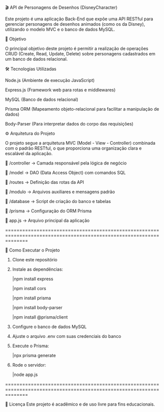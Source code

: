 🎬 API de Personagens de Desenhos (DisneyCharacter)

Este projeto é uma aplicação Back-End que expõe uma API RESTful para gerenciar personagens de desenhos animados (como os da Disney), utilizando o modelo MVC e o banco de dados MySQL.

📌 Objetivo

O principal objetivo deste projeto é permitir a realização de operações CRUD (Create, Read, Update, Delete) sobre personagens cadastrados em um banco de dados relacional.


🛠️ Tecnologias Utilizadas

Node.js (Ambiente de execução JavaScript)

Express.js (Framework web para rotas e middlewares)

MySQL (Banco de dados relacional)

Prisma ORM (Mapeamento objeto-relacional para facilitar a manipulação de dados)

Body-Parser (Para interpretar dados do corpo das requisições)


⚙️ Arquitetura do Projeto

O projeto segue a arquitetura MVC (Model - View - Controller) combinada com o padrão RESTful, o que proporciona uma organização clara e escalável da aplicação.
 
 
📁 /controller → Camada responsável pela lógica de negócio

📁 /model → DAO (Data Access Object) com comandos SQL

📁 /routes → Definição das rotas da API

📁 /modulo → Arquivos auxiliares e mensagens padrão

📁 /database → Script de criação do banco e tabelas

📁 /prisma → Configuração do ORM Prisma

📄 app.js → Arquivo principal da aplicação


====================================================================================================================

🚀 Como Executar o Projeto

1. Clone este repositório

2. Instale as dependências:

    |npm install express 

    |npm install cors

    |npm install prisma

    |npm install body-parser

    |npm install @prisma/client


3. Configure o banco de dados MySQL

4. Ajuste o arquivo .env com suas credenciais do banco

5. Execute o Prisma:

    |npx prisma generate

6. Rode o servidor:

    |node app.js


====================================================================================================================



📝 Licença
Este projeto é acadêmico e de uso livre para fins educacionais.

